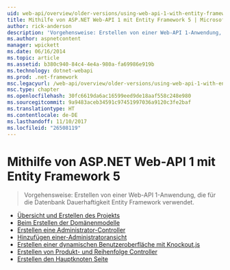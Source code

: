 ```yaml
---
uid: web-api/overview/older-versions/using-web-api-1-with-entity-framework-5/index
title: Mithilfe von ASP.NET Web-API 1 mit Entity Framework 5 | Microsoft Docs
author: rick-anderson
description: 'Vorgehensweise: Erstellen von einer Web-API 1-Anwendung, die für die Datenbank Dauerhaftigkeit Entity Framework verwendet.'
ms.author: aspnetcontent
manager: wpickett
ms.date: 06/16/2014
ms.topic: article
ms.assetid: b380c940-84c4-4e4a-980a-fa69986e919b
ms.technology: dotnet-webapi
ms.prod: .net-framework
msc.legacyurl: /web-api/overview/older-versions/using-web-api-1-with-entity-framework-5
msc.type: chapter
ms.openlocfilehash: 30fc6619da6ac16599eed9de18aaf558c248e980
ms.sourcegitcommit: 9a9483aceb34591c97451997036a9120c3fe2baf
ms.translationtype: HT
ms.contentlocale: de-DE
ms.lasthandoff: 11/10/2017
ms.locfileid: "26508119"
---
```

<a name="using-aspnet-web-api-1-with-entity-framework-5"></a>Mithilfe von ASP.NET Web-API 1 mit Entity Framework 5
====================
> Vorgehensweise: Erstellen von einer Web-API 1-Anwendung, die für die Datenbank Dauerhaftigkeit Entity Framework verwendet.


- [Übersicht und Erstellen des Projekts](using-web-api-with-entity-framework-part-1.md)
- [Beim Erstellen der Domänenmodelle](using-web-api-with-entity-framework-part-2.md)
- [Erstellen eine Administrator-Controller](using-web-api-with-entity-framework-part-3.md)
- [Hinzufügen einer-Administratoransicht](using-web-api-with-entity-framework-part-4.md)
- [Erstellen einer dynamischen Benutzeroberfläche mit Knockout.js](using-web-api-with-entity-framework-part-5.md)
- [Erstellen von Produkt- und Reihenfolge Controller](using-web-api-with-entity-framework-part-6.md)
- [Erstellen den Hauptknoten Seite](using-web-api-with-entity-framework-part-7.md)

